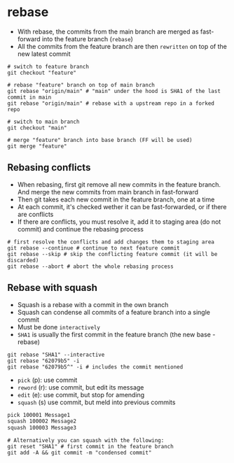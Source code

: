 # rebase

- With rebase, the commits from the main branch are merged as fast-forward into the feature branch (`rebase`)
- All the commits from the feature branch are then `rewritten` on top of the new latest commit

```shell
# switch to feature branch
git checkout "feature"

# rebase "feature" branch on top of main branch
git rebase "origin/main" # "main" under the hood is SHA1 of the last commit in main
git rebase "origin/main" # rebase with a upstream repo in a forked repo

# switch to main branch
git checkout "main"

# merge "feature" branch into base branch (FF will be used)
git merge "feature"
```

## Rebasing conflicts

- When rebasing, first git remove all new commits in the feature branch. And merge the new commits from main branch in fast-forward
- Then git takes each new commit in the feature branch, one at a time
- At each commit, it's checked wether it can be fast-forwarded, or if there are conflicts
- If there are conflicts, you must resolve it, add it to staging area (do not commit) and continue the rebasing process

```shell
# first resolve the conflicts and add changes them to staging area
git rebase --continue # continue to next feature commit
git rebase --skip # skip the conflicting feature commit (it will be discarded)
git rebase --abort # abort the whole rebasing process
```

## Rebase with squash

- Squash is a rebase with a commit in the own branch
- Squash can condense all commits of a feature branch into a single commit
- Must be done `interactively`
- `SHA1` is usually the first commit in the feature branch (the new base - rebase)

```shell
git rebase "SHA1" --interactive
git rebase "62079b5" -i
git rebase "62079b5^" -i # includes the commit mentioned
```

- `pick` (p): use commit
- `reword` (r): use commit, but edit its message
- `edit` (e): use commit, but stop for amending
- `squash` (s) use commit, but meld into previous commits

```txt
pick 100001 Message1
squash 100002 Message2
squash 100003 Message3
```

```shell
# Alternatively you can squash with the following:
git reset "SHA1" # first commit in the feature branch
git add -A && git commit -m "condensed commit"
```
